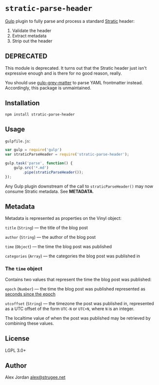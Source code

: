 # `stratic-parse-header`

[Gulp][1] plugin to fully parse and process a standard [Stratic][2] header:

1. Validate the header
2. Extract metadata
3. Strip out the header 

## DEPRECATED

This module is deprecated. It turns out that the Stratic header just isn't expressive enough and is there for no good reason, really.

You should use [gulp-grey-matter](https://www.npmjs.com/package/gulp-gray-matter/) to parse YAML frontmatter instead. Accordingly, this package is unmaintained.

## Installation

    npm install stratic-parse-header

## Usage

`gulpfile.js`:

```js
var gulp = require('gulp')
var straticParseHeader = require('stratic-parse-header');

gulp.task('parse', function() {
    gulp.src('*.md')
        .pipe(straticParseHeader());
});
```

Any Gulp plugin downstream of the call to `straticParseHeader()` may now consume Stratic metadata. See **METADATA**.

## Metadata

Metadata is represented as properties on the Vinyl object:

`title` (`String`) — the title of the blog post

`author` (`String`) — the author of the blog post

`time` (`Object`) — the time the blog post was published

`categories` (`Array`) — the categories the blog post was published in

### The `time` object

Contains two values that represent the time the blog post was published:

`epoch` (`Number`) — the time the blog post was published represented as [seconds since the epoch][3]

`utcoffset` (`String`) — the timezone the post was published in, represented as a UTC offset of the form `UTC-N` or `UTC+N`, where `N` is an integer.

The localtime value of when the post was published may be retrieved by combining these values.

## License

LGPL 3.0+

## Author

Alex Jordan <alex@strugee.net>

 [1]: http://gulpjs.com/
 [2]: https://github.com/strugee/generator-stratic
 [3]: https://en.wikipedia.org/wiki/Unix_time
